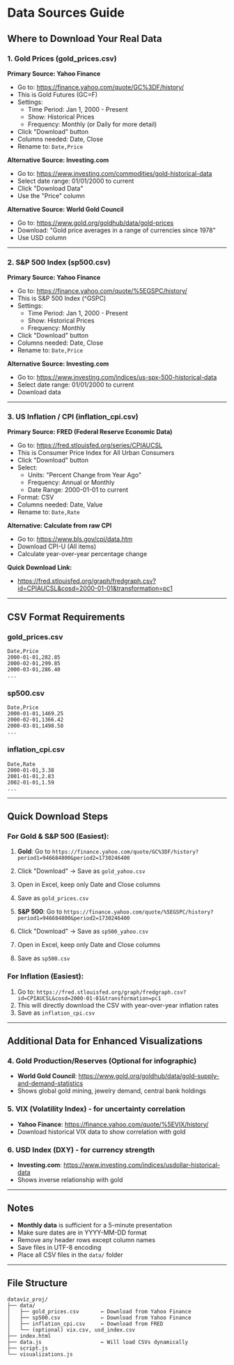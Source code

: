 # Data Sources Guide

## Where to Download Your Real Data

### 1. **Gold Prices (gold_prices.csv)**

**Primary Source: Yahoo Finance**
- Go to: https://finance.yahoo.com/quote/GC%3DF/history/
- This is Gold Futures (GC=F)
- Settings:
  - Time Period: Jan 1, 2000 - Present
  - Show: Historical Prices
  - Frequency: Monthly (or Daily for more detail)
- Click "Download" button
- Columns needed: Date, Close
- Rename to: `Date,Price`

**Alternative Source: Investing.com**
- Go to: https://www.investing.com/commodities/gold-historical-data
- Select date range: 01/01/2000 to current
- Click "Download Data"
- Use the "Price" column

**Alternative Source: World Gold Council**
- Go to: https://www.gold.org/goldhub/data/gold-prices
- Download: "Gold price averages in a range of currencies since 1978"
- Use USD column

---

### 2. **S&P 500 Index (sp500.csv)**

**Primary Source: Yahoo Finance**
- Go to: https://finance.yahoo.com/quote/%5EGSPC/history/
- This is S&P 500 Index (^GSPC)
- Settings:
  - Time Period: Jan 1, 2000 - Present
  - Show: Historical Prices
  - Frequency: Monthly
- Click "Download" button
- Columns needed: Date, Close
- Rename to: `Date,Price`

**Alternative Source: Investing.com**
- Go to: https://www.investing.com/indices/us-spx-500-historical-data
- Select date range: 01/01/2000 to current
- Download data

---

### 3. **US Inflation / CPI (inflation_cpi.csv)**

**Primary Source: FRED (Federal Reserve Economic Data)**
- Go to: https://fred.stlouisfed.org/series/CPIAUCSL
- This is Consumer Price Index for All Urban Consumers
- Click "Download" button
- Select:
  - Units: "Percent Change from Year Ago"
  - Frequency: Annual or Monthly
  - Date Range: 2000-01-01 to current
- Format: CSV
- Columns needed: Date, Value
- Rename to: `Date,Rate`

**Alternative: Calculate from raw CPI**
- Go to: https://www.bls.gov/cpi/data.htm
- Download CPI-U (All items)
- Calculate year-over-year percentage change

**Quick Download Link:**
- https://fred.stlouisfed.org/graph/fredgraph.csv?id=CPIAUCSL&cosd=2000-01-01&transformation=pc1

---

## CSV Format Requirements

### gold_prices.csv
```csv
Date,Price
2000-01-01,282.85
2000-02-01,299.85
2000-03-01,286.40
...
```

### sp500.csv
```csv
Date,Price
2000-01-01,1469.25
2000-02-01,1366.42
2000-03-01,1498.58
...
```

### inflation_cpi.csv
```csv
Date,Rate
2000-01-01,3.38
2001-01-01,2.83
2002-01-01,1.59
...
```

---

## Quick Download Steps

### For Gold & S&P 500 (Easiest):
1. **Gold**: Go to `https://finance.yahoo.com/quote/GC%3DF/history?period1=946684800&period2=1730246400`
2. Click "Download" → Save as `gold_yahoo.csv`
3. Open in Excel, keep only Date and Close columns
4. Save as `gold_prices.csv`

5. **S&P 500**: Go to `https://finance.yahoo.com/quote/%5EGSPC/history?period1=946684800&period2=1730246400`
6. Click "Download" → Save as `sp500_yahoo.csv`
7. Open in Excel, keep only Date and Close columns
8. Save as `sp500.csv`

### For Inflation (Easiest):
1. Go to: `https://fred.stlouisfed.org/graph/fredgraph.csv?id=CPIAUCSL&cosd=2000-01-01&transformation=pc1`
2. This will directly download the CSV with year-over-year inflation rates
3. Save as `inflation_cpi.csv`

---

## Additional Data for Enhanced Visualizations

### 4. **Gold Production/Reserves (Optional for infographic)**
- **World Gold Council**: https://www.gold.org/goldhub/data/gold-supply-and-demand-statistics
- Shows global gold mining, jewelry demand, central bank holdings

### 5. **VIX (Volatility Index)** - for uncertainty correlation
- **Yahoo Finance**: https://finance.yahoo.com/quote/%5EVIX/history/
- Download historical VIX data to show correlation with gold

### 6. **USD Index (DXY)** - for currency strength
- **Investing.com**: https://www.investing.com/indices/usdollar-historical-data
- Shows inverse relationship with gold

---

## Notes

- **Monthly data** is sufficient for a 5-minute presentation
- Make sure dates are in YYYY-MM-DD format
- Remove any header rows except column names
- Save files in UTF-8 encoding
- Place all CSV files in the `data/` folder

---

## File Structure
```
dataviz_proj/
├── data/
│   ├── gold_prices.csv       ← Download from Yahoo Finance
│   ├── sp500.csv             ← Download from Yahoo Finance  
│   ├── inflation_cpi.csv     ← Download from FRED
│   └── (optional) vix.csv, usd_index.csv
├── index.html
├── data.js                   ← Will load CSVs dynamically
├── script.js
└── visualizations.js
```
